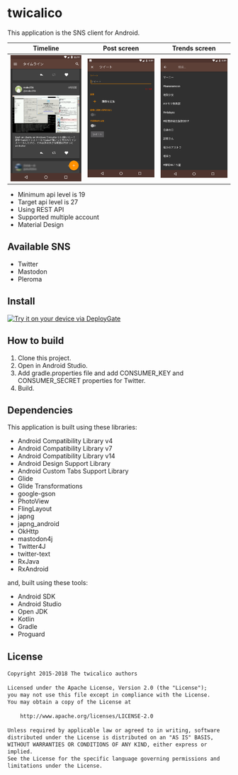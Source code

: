 twicalico
====

This application is the SNS client for Android\.

|Timeline|Post screen|Trends screen|
|---|---|---|
|![Timeline](readme_image/home.png)|![Post screen](readme_image/post.png)|![Trends screen](readme_image/trends.png)|

* Minimum api level is 19
* Target api level is 27
* Using REST API
* Supported multiple account
* Material Design

## Available SNS
* Twitter
* Mastodon
* Pleroma

## Install

[<img src="https://dply.me/vjtth8/button/large" alt="Try it on your device via DeployGate">](https://dply.me/vjtth8#install)

## How to build

1. Clone this project\.
2. Open in Android Studio\.
3. Add gradle.properties file and add CONSUMER_KEY and CONSUMER_SECRET properties for Twitter\.
4. Build\.

## Dependencies

This application is built using these libraries\:

* Android Compatibility Library v4
* Android Compatibility Library v7
* Android Compatibility Library v14
* Android Design Support Library
* Android Custom Tabs Support Library
* Glide
* Glide Transformations
* google-gson
* PhotoView
* FlingLayout
* japng
* japng_android
* OkHttp
* mastodon4j
* Twitter4J
* twitter-text
* RxJava
* RxAndroid

and, built using these tools\:

* Android SDK
* Android Studio
* Open JDK
* Kotlin
* Gradle
* Proguard

## License

~~~~
Copyright 2015-2018 The twicalico authors

Licensed under the Apache License, Version 2.0 (the "License");
you may not use this file except in compliance with the License.
You may obtain a copy of the License at

    http://www.apache.org/licenses/LICENSE-2.0

Unless required by applicable law or agreed to in writing, software
distributed under the License is distributed on an "AS IS" BASIS,
WITHOUT WARRANTIES OR CONDITIONS OF ANY KIND, either express or implied.
See the License for the specific language governing permissions and
limitations under the License.
~~~~
